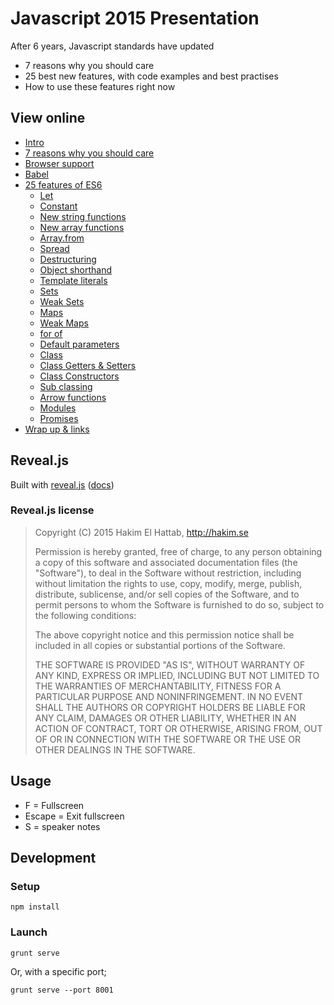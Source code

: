 Javascript 2015 Presentation
============================

After 6 years, Javascript standards have updated

- 7 reasons why you should care
- 25 best new features, with code examples and best practises
- How to use these features right now

View online
-----------

- [Intro](http://turnbullm.github.io/js-2015-preso/)
- [7 reasons why you should care](http://turnbullm.github.io/js-2015-preso/#/preso-why)
- [Browser support](http://turnbullm.github.io/js-2015-preso/#/browser-support-intro)
- [Babel](http://turnbullm.github.io/js-2015-preso/#/babel)
- [25 features of ES6](http://turnbullm.github.io/js-2015-preso/#/es6-intro)
    - [Let](http://turnbullm.github.io/js-2015-preso/#/let-intro)
    - [Constant](http://turnbullm.github.io/js-2015-preso/#/constants)
    - [New string functions](http://turnbullm.github.io/js-2015-preso/#/string-features)
    - [New array functions](http://turnbullm.github.io/js-2015-preso/#/array-features)
    - [Array.from](http://turnbullm.github.io/js-2015-preso/#/array-from)
    - [Spread](http://turnbullm.github.io/js-2015-preso/#/array-spread-es5)
    - [Destructuring](http://turnbullm.github.io/js-2015-preso/#/destructuring)
    - [Object shorthand](http://turnbullm.github.io/js-2015-preso/#/object-shorthand)
    - [Template literals](http://turnbullm.github.io/js-2015-preso/#/template-literals)
    - [Sets](http://turnbullm.github.io/js-2015-preso/#/sets-challenge)
    - [Weak Sets](http://turnbullm.github.io/js-2015-preso/#/weak-sets-challenge)
    - [Maps](http://turnbullm.github.io/js-2015-preso/#/maps)
    - [Weak Maps](http://turnbullm.github.io/js-2015-preso/#/weak-maps)
    - [for of](http://turnbullm.github.io/js-2015-preso/#/iterators)
    - [Default parameters](http://turnbullm.github.io/js-2015-preso/#/default-parameters)
    - [Class](http://turnbullm.github.io/js-2015-preso/#/class-intro)
    - [Class Getters & Setters](http://turnbullm.github.io/js-2015-preso/#/class-getter-setter)
    - [Class Constructors](http://turnbullm.github.io/js-2015-preso/#/class-constructor)
    - [Sub classing](http://turnbullm.github.io/js-2015-preso/#/class-extends)
    - [Arrow functions](http://turnbullm.github.io/js-2015-preso/#/arrow-functions)
    - [Modules](http://turnbullm.github.io/js-2015-preso/#/modules)
    - [Promises](http://turnbullm.github.io/js-2015-preso/#/promises-es5-intro)
- [Wrap up & links](http://turnbullm.github.io/js-2015-preso/#/done)

Reveal.js
---------

Built with [reveal.js](https://github.com/hakimel/reveal.js/) ([docs](docs/reveal-js.md))

### Reveal.js license

> Copyright (C) 2015 Hakim El Hattab, http://hakim.se
> 
> Permission is hereby granted, free of charge, to any person obtaining a copy
> of this software and associated documentation files (the "Software"), to deal
> in the Software without restriction, including without limitation the rights
> to use, copy, modify, merge, publish, distribute, sublicense, and/or sell
> copies of the Software, and to permit persons to whom the Software is
> furnished to do so, subject to the following conditions:
> 
> The above copyright notice and this permission notice shall be included in
> all copies or substantial portions of the Software.
> 
> THE SOFTWARE IS PROVIDED "AS IS", WITHOUT WARRANTY OF ANY KIND, EXPRESS OR
> IMPLIED, INCLUDING BUT NOT LIMITED TO THE WARRANTIES OF MERCHANTABILITY,
> FITNESS FOR A PARTICULAR PURPOSE AND NONINFRINGEMENT. IN NO EVENT SHALL THE
> AUTHORS OR COPYRIGHT HOLDERS BE LIABLE FOR ANY CLAIM, DAMAGES OR OTHER
> LIABILITY, WHETHER IN AN ACTION OF CONTRACT, TORT OR OTHERWISE, ARISING FROM,
> OUT OF OR IN CONNECTION WITH THE SOFTWARE OR THE USE OR OTHER DEALINGS IN
> THE SOFTWARE.

Usage
-----

- F = Fullscreen
- Escape = Exit fullscreen
- S = speaker notes


Development
-----------

### Setup

```
npm install
```

### Launch

```
grunt serve
```

Or, with a specific port; 

```
grunt serve --port 8001
```
